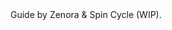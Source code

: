   <footer class="footer">
    <div class="container">
      <span class="text-muted">Guide by Zenora & Spin Cycle (WIP).</span>
    </div>
  </footer>